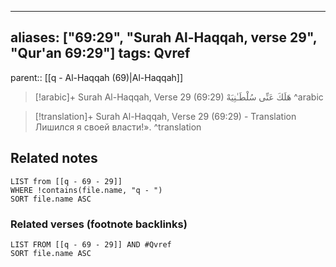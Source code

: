 
---
aliases: ["69:29", "Surah Al-Haqqah, verse 29", "Qur'an 69:29"]
tags: Qvref
---

parent:: [[q - Al-Haqqah (69)|Al-Haqqah]]

> [!arabic]+ Surah Al-Haqqah, Verse 29 (69:29)
> <span class="quran-arabic">هَلَكَ عَنِّى سُلْطَـٰنِيَهْ</span>
^arabic

> [!translation]+ Surah Al-Haqqah, Verse 29 (69:29) - Translation
> Лишился я своей власти!».
^translation



## Related notes
```dataview
LIST from [[q - 69 - 29]]
WHERE !contains(file.name, "q - ")
SORT file.name ASC
```

### Related verses (footnote backlinks)
```dataview
LIST FROM [[q - 69 - 29]] AND #Qvref
SORT file.name ASC
```

